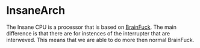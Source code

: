 # InsaneArch
The Insane CPU is a processor that is based on [BrainFuck](https://esolangs.org/wiki/Brainfuck). The main difference is that there are for instences of the interrupter that are interweved. This means that we are able to do more then normal BrainFuck.
